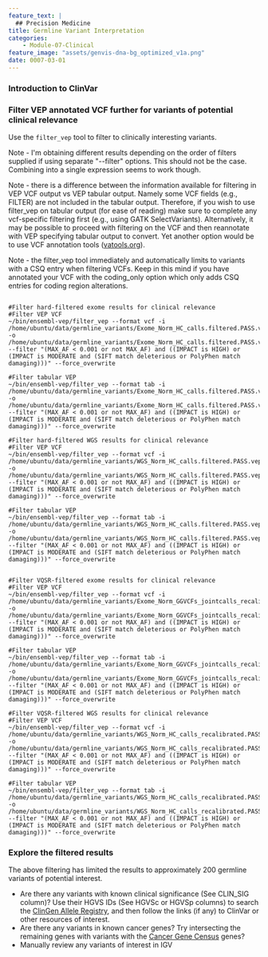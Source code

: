 ```yaml
---
feature_text: |
  ## Precision Medicine
title: Germline Variant Interpretation
categories:
    - Module-07-Clinical
feature_image: "assets/genvis-dna-bg_optimized_v1a.png"
date: 0007-03-01
---
```


### Introduction to ClinVar

### Filter VEP annotated VCF further for variants of potential clinical relevance

Use the `filter_vep` tool to filter to clinically interesting variants.

Note - I'm obtaining different results depending on the order of filters supplied if using separate "--filter" options. This should not be the case. Combining into a single expression seems to work though.

Note - there is a difference between the information available for filtering in VEP VCF output vs VEP tabular output. Namely some VCF fields (e.g., FILTER) are not included in the tabular output. Therefore, if you wish to use filter_vep on tabular output (for ease of reading) make sure to complete any vcf-specific filtering first (e.g., using GATK SelectVariants). Alternatively, it may be possible to proceed with filtering on the VCF and then reannotate with VEP specifying tabular output to convert. Yet another option would be to use VCF annotation tools ([vatools.org](http://vatools.org)).

Note - the filter_vep tool immediately and automatically limits to variants with a CSQ entry when filtering VCFs. Keep in this mind if you have annotated your VCF with the coding_only option which only adds CSQ entries for coding region alterations.


```

#Filter hard-filtered exome results for clinical relevance
#Filter VEP VCF
~/bin/ensembl-vep/filter_vep --format vcf -i /home/ubuntu/data/germline_variants/Exome_Norm_HC_calls.filtered.PASS.vep.vcf -o /home/ubuntu/data/germline_variants/Exome_Norm_HC_calls.filtered.PASS.vep.interesting.vcf --filter "(MAX_AF < 0.001 or not MAX_AF) and ((IMPACT is HIGH) or (IMPACT is MODERATE and (SIFT match deleterious or PolyPhen match damaging)))" --force_overwrite

#Filter tabular VEP
~/bin/ensembl-vep/filter_vep --format tab -i /home/ubuntu/data/germline_variants/Exome_Norm_HC_calls.filtered.PASS.vep.tsv -o /home/ubuntu/data/germline_variants/Exome_Norm_HC_calls.filtered.PASS.vep.interesting.tsv --filter "(MAX_AF < 0.001 or not MAX_AF) and ((IMPACT is HIGH) or (IMPACT is MODERATE and (SIFT match deleterious or PolyPhen match damaging)))" --force_overwrite

#Filter hard-filtered WGS results for clinical relevance
#Filter VEP VCF
~/bin/ensembl-vep/filter_vep --format vcf -i /home/ubuntu/data/germline_variants/WGS_Norm_HC_calls.filtered.PASS.vep.vcf -o /home/ubuntu/data/germline_variants/WGS_Norm_HC_calls.filtered.PASS.vep.interesting.vcf --filter "(MAX_AF < 0.001 or not MAX_AF) and ((IMPACT is HIGH) or (IMPACT is MODERATE and (SIFT match deleterious or PolyPhen match damaging)))" --force_overwrite

#Filter tabular VEP
~/bin/ensembl-vep/filter_vep --format tab -i /home/ubuntu/data/germline_variants/WGS_Norm_HC_calls.filtered.PASS.vep.tsv -o /home/ubuntu/data/germline_variants/WGS_Norm_HC_calls.filtered.PASS.vep.interesting.tsv --filter "(MAX_AF < 0.001 or not MAX_AF) and ((IMPACT is HIGH) or (IMPACT is MODERATE and (SIFT match deleterious or PolyPhen match damaging)))" --force_overwrite


#Filter VQSR-filtered exome results for clinical relevance
#Filter VEP VCF
~/bin/ensembl-vep/filter_vep --format vcf -i /home/ubuntu/data/germline_variants/Exome_Norm_GGVCFs_jointcalls_recalibrated.PASS.vep.vcf -o /home/ubuntu/data/germline_variants/Exome_Norm_GGVCFs_jointcalls_recalibrated.PASS.vep.interesting.vcf --filter "(MAX_AF < 0.001 or not MAX_AF) and ((IMPACT is HIGH) or (IMPACT is MODERATE and (SIFT match deleterious or PolyPhen match damaging)))" --force_overwrite

#Filter tabular VEP
~/bin/ensembl-vep/filter_vep --format tab -i /home/ubuntu/data/germline_variants/Exome_Norm_GGVCFs_jointcalls_recalibrated.PASS.vep.tsv -o /home/ubuntu/data/germline_variants/Exome_Norm_GGVCFs_jointcalls_recalibrated.PASS.vep.interesting.tsv --filter "(MAX_AF < 0.001 or not MAX_AF) and ((IMPACT is HIGH) or (IMPACT is MODERATE and (SIFT match deleterious or PolyPhen match damaging)))" --force_overwrite

#Filter VQSR-filtered WGS results for clinical relevance
#Filter VEP VCF
~/bin/ensembl-vep/filter_vep --format vcf -i /home/ubuntu/data/germline_variants/WGS_Norm_HC_calls_recalibrated.PASS.vep.vcf -o /home/ubuntu/data/germline_variants/WGS_Norm_HC_calls_recalibrated.PASS.vep.interesting.vcf --filter "(MAX_AF < 0.001 or not MAX_AF) and ((IMPACT is HIGH) or (IMPACT is MODERATE and (SIFT match deleterious or PolyPhen match damaging)))" --force_overwrite

#Filter tabular VEP
~/bin/ensembl-vep/filter_vep --format tab -i /home/ubuntu/data/germline_variants/WGS_Norm_HC_calls_recalibrated.PASS.vep.tsv -o /home/ubuntu/data/germline_variants/WGS_Norm_HC_calls_recalibrated.PASS.vep.interesting.tsv --filter "(MAX_AF < 0.001 or not MAX_AF) and ((IMPACT is HIGH) or (IMPACT is MODERATE and (SIFT match deleterious or PolyPhen match damaging)))" --force_overwrite

```

### Explore the filtered results

The above filtering has limited the results to approximately 200 germline variants of potential interest.

- Are there any variants with known clinical significance (See CLIN_SIG column)? Use their HGVS IDs (See HGVSc or HGVSp columns) to search the [ClinGen Allele Registry](http://reg.clinicalgenome.org), and then follow the links (if any) to ClinVar or other resources of interest.
- Are there any variants in known cancer genes? Try intersecting the remaining genes with variants with the [Cancer Gene Census](https://cancer.sanger.ac.uk/census) genes?
- Manually review any variants of interest in IGV

